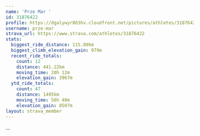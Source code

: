 ```yaml
---
name: 'Prze Mar '
id: 31876422
profile: https://dgalywyr863hv.cloudfront.net/pictures/athletes/31876422/22548952/3/large.jpg
username: prze-mar
strava_url: https://www.strava.com/athletes/31876422
stats:
  biggest_ride_distance: 115.89km
  biggest_climb_elevation_gain: 979m
  recent_ride_totals:
    count: 12
    distance: 441.22km
    moving_time: 20h 12m
    elevation_gain: 3967m
  ytd_ride_totals:
    count: 47
    distance: 1495km
    moving_time: 56h 40m
    elevation_gain: 8507m
layout: strava_member
--- 
```

...
